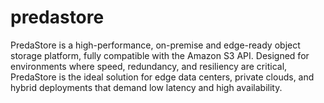 # predastore
PredaStore is a high-performance, on-premise and edge-ready object storage platform, fully compatible with the Amazon S3 API. Designed for environments where speed, redundancy, and resiliency are critical, PredaStore is the ideal solution for edge data centers, private clouds, and hybrid deployments that demand low latency and high availability.
